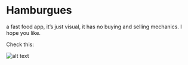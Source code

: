 # Hamburgues
 a fast food app, it’s just visual, it has no buying and selling mechanics. I hope you like.
 
 
Check this:

![alt text](https://github.com/Garticuno/hamburgues/blob/master/Hamburgues.gif?raw=true)
